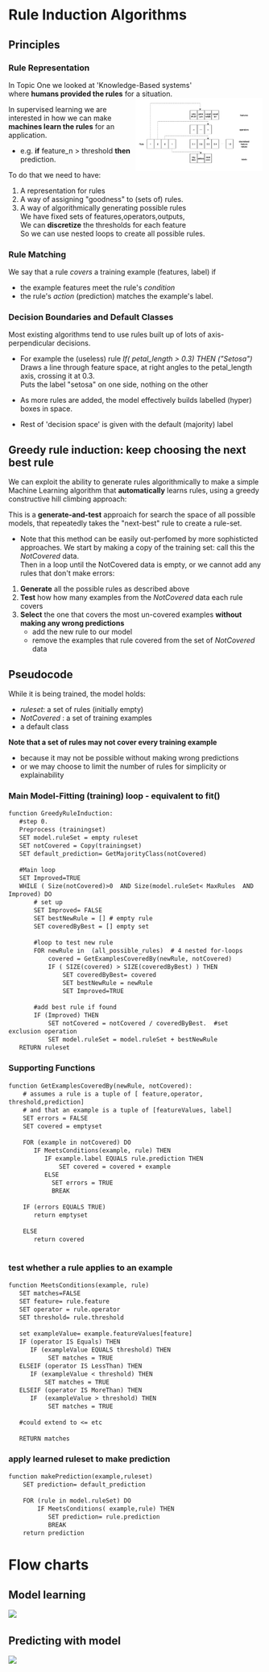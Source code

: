 # Rule Induction Algorithms

## Principles

### Rule Representation
In Topic One we looked at 'Knowledge-Based systems'  
where **humans provided the rules** for a situation.
<img src="rule-representation.png" style="float:right" width=50%>


In supervised learning we are interested in how we can make   
**machines learn the rules** for an application.   
- e.g. **if** feature_n > threshold **then** prediction.

To do that we need to have:
1. A representation for rules  
2. A way of assigning "goodness" to (sets of) rules.
3. A way of algorithmically generating possible rules  
   We have fixed sets of features,operators,outputs,  
   We can **discretize** the thresholds for each feature    
   So we can use nested loops to create all possible rules.

### Rule Matching
We say that a rule *covers* a training example (features, label) if
- the example features meet the rule's _condition_
- the rule's _action_ (prediction) matches the example's label.

### Decision Boundaries and Default Classes
Most existing algorithms tend to use  rules built up of lots of axis-perpendicular decisions.   
-  For example the (useless) rule  *If( petal_length > 0.3) THEN ("Setosa")*   
  Draws a line through feature space, at right angles to the petal_length axis, crossing it at 0.3.  
  Puts the label "setosa" on one side, nothing on the other

- As more rules are added, the model effectively builds labelled (hyper) boxes in space.  
  
- Rest of 'decision space' is given with the default (majority) label

   
## Greedy rule induction: keep choosing the next best rule

We can exploit the ability to generate rules algorithmically to make a simple Machine Learning algorithm that **automatically** learns rules, using a greedy constructive hill climbing approach:  

This is a **generate-and-test** approaich for search the space of all possible models, that repeatedly takes the "next-best" rule to create a rule-set.     
- Note that this method can be easily out-perfomed by more sophisticted approaches.
We start by making a copy of the training set: call this the _NotCovered_ data.  
Then in a loop until the NotCovered data is empty, or we cannot add any rules that don't make errors:
1. __Generate__ all the possible rules as described above
2. __Test__ how how many examples from  the _NotCovered_ data each rule covers
3. __Select__  the one that  covers the most un-covered examples **without making any wrong predictions**
   - add the new rule to our model
   - remove the examples that rule covered from the set of _NotCovered_ data


  
  
## Pseudocode
While it is being trained, the model holds:
- _ruleset_: a set of rules (initially empty)
- _NotCovered_ : a set of training examples
- a default class

**Note that a set of rules may not cover every training example**
 - because it may not be possible without making wrong predictions
 - or we may choose to limit the number of rules for simplicity or explainability
 
 
### Main Model-Fitting (training) loop - equivalent to fit()
 ```
function GreedyRuleInduction:  
    #step 0.
    Preprocess (trainingset)  
    SET model.ruleSet = empty ruleset
    SET notCovered = Copy(trainingset)
    SET default_prediction= GetMajorityClass(notCovered)

    #Main loop
    SET Improved=TRUE
    WHILE ( Size(notCovered)>0  AND Size(model.ruleSet< MaxRules  AND Improved) DO  
        # set up
        SET Improved= FALSE
        SET bestNewRule = [] # empty rule
        SET coveredByBest = [] empty set
        
        #loop to test new rule
        FOR newRule in  (all_possible_rules)  # 4 nested for-loops
            covered = GetExamplesCoveredBy(newRule, notCovered)
            IF ( SIZE(covered) > SIZE(coveredByBest) ) THEN
                SET coveredByBest= covered
                SET bestNewRule = newRule
                SET Improved=TRUE
                
        #add best rule if found
        IF (Improved) THEN
            SET notCovered = notCovered / coveredByBest.  #set exclusion operation
            SET model.ruleSet = model.ruleSet + bestNewRule
    RETURN ruleset
```
### Supporting Functions
```
function GetExamplesCoveredBy(newRule, notCovered):
    # assumes a rule is a tuple of [ feature,operator, threshold,prediction]
    # and that an example is a tuple of [featureValues, label]
    SET errors = FALSE
    SET covered = emptyset
    
    FOR (example in notCovered) DO
       IF MeetsConditions(example, rule) THEN
          IF example.label EQUALS rule.prediction THEN
              SET covered = covered + example
          ELSE
            SET errors = TRUE
            BREAK
            
    IF (errors EQUALS TRUE)
       return emptyset
       
    ELSE
       return covered
       
```
    
### test whether a rule applies to an example 
```
function MeetsConditions(example, rule)
   SET matches=FALSE
   SET feature= rule.feature
   SET operator = rule.operator
   SET threshold= rule.threshold
   
   set exampleValue= example.featureValues[feature]
   IF (operator IS Equals) THEN
      IF (exampleValue EQUALS threshold) THEN
           SET matches = TRUE
   ELSEIF (operator IS LessThan) THEN
      IF (exampleValue < threshold) THEN
          SET matches = TRUE
   ELSEIF (operator IS MoreThan) THEN
      IF  (exampleValue > threshold) THEN
           SET matches = TRUE

   #could extend to <= etc
  
   RETURN matches
```


### apply learned ruleset to make prediction
```
function makePrediction(example,ruleset)
    SET prediction= default_prediction
    
    FOR (rule in model.ruleSet) DO
        IF MeetsConditions( example,rule) THEN
           SET prediction= rule.prediction
           BREAK
    return prediction
```

# Flow charts
## Model learning
<img src="figures/rule-induction-flowchart-fit-v2.png">

## Predicting with model
<img src="figures/rule-induction-flowchart-predict.png">
